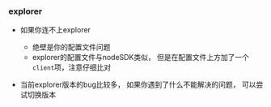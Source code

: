 ### explorer

- 如果你连不上explorer
  - 绝壁是你的配置文件问题
  - explorer的配置文件与nodeSDK类似， 但是在配置文件上方加了一个 `client`项，注意仔细比对

- 当前explorer版本的bug比较多， 如果你遇到了什么不能解决的问题， 可以尝试切换版本
